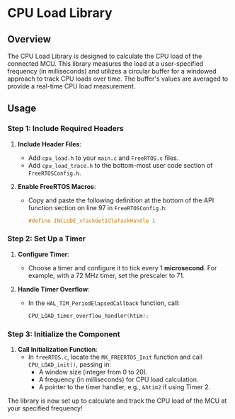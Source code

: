 # CPU Load Library

## Overview

The CPU Load Library is designed to calculate the CPU load of the connected MCU. This library measures the load at a user-specified frequency (in milliseconds) and utilizes a circular buffer for a windowed approach to track CPU loads over time. The buffer's values are averaged to provide a real-time CPU load measurement.

## Usage

### Step 1: Include Required Headers

1. **Include Header Files**: 
   - Add `cpu_load.h` to your `main.c` and `FreeRTOS.c` files.
   - Add `cpu_load_trace.h` to the bottom-most user code section of `FreeRTOSConfig.h`.

2. **Enable FreeRTOS Macros**:
   - Copy and paste the following definition at the bottom of the API function section on line 97 in `FreeRTOSConfig.h`:
     ```c
     #define INCLUDE_xTaskGetIdleTaskHandle 1
     ```

### Step 2: Set Up a Timer

1. **Configure Timer**:
   - Choose a timer and configure it to tick every 1 **microsecond**. For example, with a 72 MHz timer, set the prescaler to 71.

2. **Handle Timer Overflow**:
   - In the `HAL_TIM_PeriodElapsedCallback` function, call:
     ```c
     CPU_LOAD_timer_overflow_handler(htim);
     ```

### Step 3: Initialize the Component

1. **Call Initialization Function**:
   - In `freeRTOS.c`, locate the `MX_FREERTOS_Init` function and call `CPU_LOAD_init()`, passing in:
     - A window size (integer from 0 to 20).
     - A frequency (in milliseconds) for CPU load calculation.
     - A pointer to the timer handler, e.g., `&htim2` if using Timer 2.

The library is now set up to calculate and track the CPU load of the MCU at your specified frequency!
